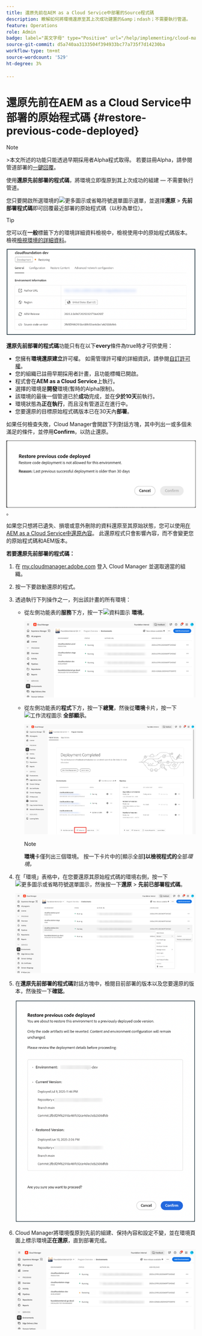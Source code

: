 ```yaml
---
title: 還原先前在AEM as a Cloud Service中部署的Source程式碼
description: 瞭解如何將環境還原至其上次成功建置的&amp；ndash；不需要執行管道。
feature: Operations
role: Admin
badge: label="英文字母" type="Positive" url="/help/implementing/cloud-manager/release-notes/current.md#gitlab-bitbucket"
source-git-commit: d5a740aa3133504f394933bc77a735f7d14230ba
workflow-type: tm+mt
source-wordcount: '529'
ht-degree: 3%

---
```


# 還原先前在AEM as a Cloud Service中部署的原始程式碼 {#restore-previous-code-deployed}

>[!NOTE]
>
>&#x200B;>本文所述的功能只能透過早期採用者Alpha程式取得。 若要註冊Alpha，請參閱管道部署的[一鍵回覆](/help/implementing/cloud-manager/release-notes/current.md##one-click-rollback)。

使用&#x200B;**還原先前部署的程式碼**，將環境立即復原到其上次成功的組建 — 不需要執行管道。

您只要開啟所選環境的![更多圖示或省略符號選單圖示](https://spectrum.adobe.com/static/icons/workflow_18/Smock_More_18_N.svg)選單，並選擇&#x200B;**還原** > **先前部署程式碼**&#x200B;即可回覆最近部署的原始程式碼（以秒為單位）。

>[!TIP]
>
>您可以在&#x200B;**一般**&#x200B;標籤下方的環境詳細資料檢視中，檢視使用中的原始程式碼版本。 檢視[檢視環境的詳細資料](/help/implementing/cloud-manager/manage-environments.md#viewing-environment)。
>
>![使用中的Source程式碼版本](/help/operations/assets/environments-view-details-sourcecodeversion.png)

**還原先前部署的程式碼**&#x200B;功能只有在以下&#x200B;**every**&#x200B;條件為true時才可供使用：

* 您擁有&#x200B;**環境還原建立**&#x200B;許可權。 如需管理許可權的詳細資訊，請參閱[自訂許可權](/help/implementing/cloud-manager/custom-permissions.md)。
* 您的組織已註冊早期採用者計畫，且功能標幟已開啟。
* 程式會在&#x200B;**AEM as a Cloud Service**&#x200B;上執行。
* 選擇的環境是&#x200B;**開發**&#x200B;環境(暫時的Alpha限制)。
* 該環境的最後一個管道已於&#x200B;**成功**&#x200B;完成，並在&#x200B;**少於10天**&#x200B;前執行。
* 環境狀態為&#x200B;**正在執行**，而且沒有管道正在進行中。
* 您要還原的目標原始程式碼版本已在30天內&#x200B;**部署**。

如果任何檢查失敗，Cloud Manager會開啟下列對話方塊，其中列出一或多個未滿足的條件，並停用&#x200B;**Confirm**，以防止還原。

![還原先前程式碼部署失敗對話方塊](/help/operations/assets/restore-previous-code-deployment-not-allowed.png)。

如果您只想將已遺失、損壞或意外刪除的資料還原至其原始狀態，您可以使用[在AEM as a Cloud Service中還原內容](/help/operations/restore.md)。 此還原程式只會影響內容，而不會變更您的原始程式碼和AEM版本。

**若要還原先前部署的程式碼：**

1. 在 [my.cloudmanager.adobe.com](https://my.cloudmanager.adobe.com/) 登入 Cloud Manager 並選取適當的組織。

1. 按一下要啟動還原的程式。

1. 透過執行下列操作之一，列出該計畫的所有環境：

   * 從左側功能表的&#x200B;**服務**&#x200B;下方，按一下![資料圖示](https://spectrum.adobe.com/static/icons/workflow_18/Smock_Data_18_N.svg) **環境**。

     ![「環境」索引標籤](assets/environments-1.png)

   * 從左側功能表的&#x200B;**程式**&#x200B;下方，按一下&#x200B;**總覽**，然後從&#x200B;**環境**&#x200B;卡片，按一下![工作流程圖示](https://spectrum.adobe.com/static/icons/workflow_18/Smock_Workflow_18_N.svg) **全部顯示**。

     ![顯示全部選項](assets/environments-2.png)

     >[!NOTE]
     >
     >**環境**&#x200B;卡僅列出三個環境。 按一下卡片中的[顯示全部&#x200B;**]以檢視程式的**&#x200B;全部&#x200B;*環境。*

1. 在「環境」表格中，在您要還原其原始程式碼的環境右側，按一下![更多圖示或省略符號選單圖示](https://spectrum.adobe.com/static/icons/workflow_18/Smock_More_18_N.svg)，然後按一下&#x200B;**還原** > **先前已部署程式碼**。

   ![從省略符號選單還原先前部署的程式碼選項](/help/operations/assets/restore-previous-code-deployed-menu.png)

1. 在&#x200B;**還原先前部署的程式碼**&#x200B;對話方塊中，檢閱目前部署的版本以及您要還原的版本，然後按一下&#x200B;**確認**。

   ![還原先前部署的程式碼對話方塊](/help/operations/assets/restore-previous-code-deployed-dialogbox.png)

1. Cloud Manager將環境復原到先前的組建、保持內容和設定不變，並在環境頁面上標示環境&#x200B;**正在還原**，直到部署完成。

   ![正在還原啟用](/help/operations/assets/restore-previous-code-deployed-restoring.png)
